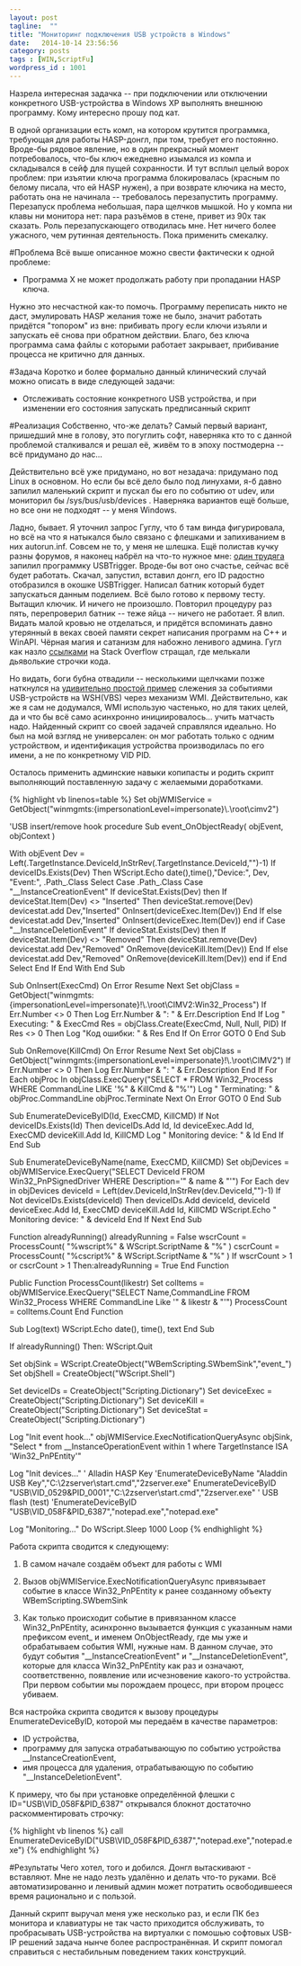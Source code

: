 ```yaml
---
layout: post
tagline:  ""
title: "Мониторинг подключения USB устройств в Windows"
date:   2014-10-14 23:56:56
category: posts
tags : [WIN,ScriptFu]
wordpress_id : 1001
---
```


Назрела интересная задачка -- при подключении или отключении конкретного USB-устройства в Windows XP выполнять внешнюю программу. Кому интересно прошу под кат.

В одной организации есть комп, на котором крутится программка, требующая для работы HASP-донгл, при том, требует его постоянно. Вроде-бы рядовое явление, но в один прекрасный момент потребовалось, что-бы ключ ежедневно изымался из компа и складывался в сейф для пущей сохранности. И тут всплыл целый ворох проблем: при изъятии ключа программа блокировалась (красным по белому писала, что ей HASP нужен), а при возврате ключика на место, работать она не начинала -- требовалось перезапустить программу. Перезапуск проблема небольшая, пара щелчков мышкой. Но у компа ни клавы ни монитора нет: пара разъёмов в стене, привет из 90х так сказать. Роль перезапускающего отводилась мне. Нет ничего более ужасного, чем рутинная деятельность. Пока применить смекалку.

#Проблема
Всё выше описанное можно свести фактически к одной проблеме:

+ Программа Х не может продолжать работу при пропадании HASP ключа.

Нужно это несчастной как-то помочь. Программу переписать никто не даст, эмулировать HASP желания тоже не было, значит работать придётся "топором" из вне: прибивать прогу если ключи изъяли и запускать её снова при обратном действии. Благо, без ключа программа сама файлы с которыми работает закрывает, прибивание процесса не критично для данных.

#Задача
Коротко и более формально данный клинический случай можно описать в виде следующей задачи:

+ Отслеживать состояние конкретного USB устройства, и при изменении его состояния запускать предписанный скрипт

#Реализация
Собственно, что-же делать? 
Самый первый вариант, пришедший мне в голову, это погуглить софт, наверняка кто то с данной проблемой сталкивался и решал её, живём то в эпоху постмодерна -- всё придумано до нас... 

Действительно всё уже придумано, но вот незадача: придумано под Linux в основном. Но если бы всё дело было под линухами, я-б давно запилил маленький скрипт и пускал бы его по событию от udev, или мониторил бы /sys/bus/usb/devices . Наверняка вариантов ещё больше, но все они не подходят -- у меня Windows.

Ладно, бывает. Я уточнил запрос Гуглу, что б там винда фигурировала, но всё на что я натыкался было связано с флешками и запихиванием в них autorun.inf. Совсем не то, у меня не шлешка. Ещё полистав кучку разны форумов, я наконец набрёл на что-то нужное мне: [один трудяга](http://www.pcguide.com/vb/showthread.php?70158-Automatically-run-a-batch-file-on-USB-device-insertion-removal) запилил программку USBTrigger. Вроде-бы вот оно счастье, сейчас всё будет работать. Скачал, запустил, вставил донгл, его ID радостно отобразился в окошке USBTrigger. Написал батник который будет запускаться данным поделием. Всё было готово к первому тесту. Вытащил ключик. И ничего не произошло. Повторил процедуру раз пять, перепроверил батник -- теже яйца -- ничего не работает.
Я влип. Видать малой кровью не отделаться, и придётся вспоминать давно утерянный в веках своей памяти секрет написания программ на C++ и WinAPI. Чёрная магия и сатанизм для набожно ленивого админа. Гугл как назло [ссылками](http://stackoverflow.com/questions/4078909/detecting-usb-insertion-removal-events-in-windows-using-c) на Stack Overflow стращал, где мелькали дьяволькие строчки кода.

Но видать, боги бубна отвадили -- несколькими щелчками позже наткнулся на [удивительно простой пример](http://vbacodesamples.blogspot.ru/2011/07/usb-device-insertremove-monitoring-with.html) слежения за событиями USB-устройств на WSH(VBS) через механизм WMI. Действительно, как же я сам не додумался, WMI использую частенько, но для таких целей, да и что бы всё само асинхронно инициировалось... учить матчасть надо. Найденный скрипт со своей задачей справлялся идеально. Но был на мой взгляд не универсален: он мог работать только с одним устройством, и идентификация устройства производилась по его имени, а не по конкретному VID PID.

Осталось применить админские навыки копипасты и родить скрипт выполняющий поставленную задачу с желаемыми доработками. 

{% highlight vb linenos=table %}
Set objWMIService = GetObject("winmgmts:{impersonationLevel=impersonate}\\.\root\cimv2") 

'USB insert/remove hook procedure
Sub event_OnObjectReady( objEvent, objContext )

 With objEvent
   Dev = Left(.TargetInstance.DeviceId,InStrRev(.TargetInstance.DeviceId,"\")-1)
   If deviceIDs.Exists(Dev) Then
   WScript.Echo date(),time(),"Device:", Dev, "Event:", .Path_.Class
   Select Case .Path_.Class
    Case "__InstanceCreationEvent"
      If deviceStat.Exists(Dev) then
       If deviceStat.Item(Dev) <> "Inserted" Then
        deviceStat.remove(Dev)
        devicestat.add Dev,"Inserted"
        OnInsert(deviceExec.Item(Dev))
       End If
      else
        devicestat.add Dev,"Inserted"
        OnInsert(deviceExec.Item(Dev))
      end if
    Case "__InstanceDeletionEvent"
     If deviceStat.Exists(Dev) then
      If deviceStat.Item(Dev) <> "Removed" Then
        deviceStat.remove(Dev)
        devicestat.add Dev,"Removed"
        OnRemove(deviceKill.Item(Dev))
      End If
     else
       devicestat.add Dev,"Removed" 
       OnRemove(deviceKill.Item(Dev))
     end if
    End Select
  End If
 End With
End Sub
  
Sub OnInsert(ExecCmd) 
	On Error Resume Next
	Set objClass = GetObject("winmgmts:{impersonationLevel=impersonate}!\\.\root\CIMV2:Win32_Process")
	If Err.Number <> 0 Then
		Log Err.Number & ": " & Err.Description
	End If
	Log " Executing: " & ExecCmd
	Res = objClass.Create(ExecCmd, Null, Null, PID)
	If Res <> 0 Then
		Log "Код ошибки: " & Res
	End If
	On Error GOTO 0
End Sub
  
Sub OnRemove(KillCmd)
	On Error Resume Next
	Set objClass = GetObject("winmgmts:{impersonationLevel=impersonate}!\\.\root\CIMV2")
	If Err.Number <> 0 Then
		Log Err.Number & ": " & Err.Description
	End If
	For Each objProc In objClass.ExecQuery("SELECT * FROM Win32_Process WHERE CommandLine LIKE '%" & KillCmd & "%'")
		Log " Terminating: " & objProc.CommandLine
		objProc.Terminate
	Next
	On Error GOTO 0
End Sub

Sub EnumerateDeviceByID(Id, ExecCMD, KillCMD)
  If Not deviceIDs.Exists(Id) Then
   deviceIDs.Add Id, Id
   deviceExec.Add Id, ExecCMD
   deviceKill.Add Id, KillCMD
   Log " Monitoring device: " & Id
  End If
End Sub

Sub EnumerateDeviceByName(name, ExecCMD, KillCMD)
 Set objDevices = objWMIService.ExecQuery("SELECT DeviceId FROM Win32_PnPSignedDriver WHERE Description='" & name & "'")
 For Each dev in objDevices
  deviceId = Left(dev.DeviceId,InStrRev(dev.DeviceId,"\")-1)
  If Not deviceIDs.Exists(deviceId) Then
   deviceIDs.Add deviceId, deviceId
   deviceExec.Add Id, ExecCMD
   deviceKill.Add Id, KillCMD
   WScript.Echo " Monitoring device: " & deviceId
  End If
 Next
End Sub

Function alreadyRunning()
 alreadyRunning = False
 wscrCount = ProcessCount( "%wscript%" & WScript.ScriptName & "%" )
 cscrCount = ProcessCount( "%cscript%" & WScript.ScriptName & "%" )
 If  wscrCount > 1 or cscrCount > 1 Then:alreadyRunning = True
End Function
  
Public Function ProcessCount(likestr)
 Set colItems = objWMIService.ExecQuery("SELECT Name,CommandLine FROM Win32_Process WHERE CommandLine Like '" & likestr & "'")
 ProcessCount = colItems.Count
End Function

Sub Log(text)
	WScript.Echo date(), time(), text
End Sub

If alreadyRunning() Then: WScript.Quit
  
Set objSink = WScript.CreateObject("WBemScripting.SWbemSink","event_")
Set objShell = CreateObject("WScript.Shell") 

Set deviceIDs = CreateObject("Scripting.Dictionary")
Set deviceExec = CreateObject("Scripting.Dictionary")
Set deviceKill = CreateObject("Scripting.Dictionary")
Set deviceStat = CreateObject("Scripting.Dictionary")

Log  "Init event hook..."
objWMIService.ExecNotificationQueryAsync objSink, "Select * from __InstanceOperationEvent within 1 where TargetInstance ISA 'Win32_PnPEntity'"  

Log  "Init devices..."
' Alladin HASP Key
'EnumerateDeviceByName "Aladdin USB Key","C:\2zserver\start.cmd","2zserver.exe"
EnumerateDeviceByID "USB\VID_0529&PID_0001","C:\2zserver\start.cmd","2zserver.exe"
' USB flash (test)
'EnumerateDeviceByID "USB\VID_058F&PID_6387","notepad.exe","notepad.exe"

Log "Monitoring..."
Do
 WScript.Sleep 1000
Loop
{% endhighlight %}

Работа скрипта сводится к следующему:

1. В самом начале создаём объект для работы с WMI

2. Вызов objWMIService.ExecNotificationQueryAsync привязывает событие в классе Win32_PnPEntity к ранее созданному объекту WBemScripting.SWbemSink

3. Как только происходит событие в привязанном классе Win32_PnPEntity, асинхронно вызывается функция с указанным нами префиксом event_ и именем OnObjectReady, где мы уже и обрабатываем события WMI, нужные нам. В данном случае, это будут события "__InstanceCreationEvent" и "__InstanceDeletionEvent", которые для класса Win32_PnPEntity как раз и означают, соответственно, появление или исчезновение какого-то устройства. При первом событии мы порождаем процесс, при втором процесс убиваем. 

Вся настройка скрипта сводится к вызову процедуры EnumerateDeviceByID, которой мы передаём в качестве параметров:

+ ID устройства, 
+ программу для запуска отрабатывающую по событию устройства __InstanceCreationEvent, 
+ имя процесса для удаления, отрабатывающую по событию "__InstanceDeletionEvent". 
 
К примеру, что бы при установке определённой флешки с ID="USB\VID_058F&PID_6387" открывался блокнот достаточно раскомментировать строчку:

{% highlight vb linenos %}
call EnumerateDeviceByID("USB\VID_058F&PID_6387","notepad.exe","notepad.exe")
{% endhighlight %}

#Результаты
Чего хотел, того и добился. Донгл вытаскивают - вставляют. Мне не надо лезть удалённо и делать что-то руками. Всё автоматизированно и ленивый админ может потратить освободившееся время рационально и с пользой. 

Данный скрипт выручал меня уже несколько раз, и если ПК без монитора и клавиатуры не так часто приходится обслуживать, то пробрасывать USB-устройства на виртуалки с помошью софтовых USB-IP решений задача нынче более распространённая. И скрипт помогал справиться с нестабильным поведением таких конструкций.

